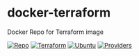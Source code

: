 # docker-terraform
Docker Repo for Terraform image

[![Repo](https://img.shields.io/static/v1?style=for-the-badge&logo=github&logoColor=white&label=repo&message=1.1.9-2022-08-28&color=blue)](https://github.com/DonBower/docker-terraform)
[![Terraform](https://img.shields.io/static/v1?style=for-the-badge&logo=terraform&logoColor=white&label=concourse&message=1.1.9&color=blue)](https://www.terraform.io/)
[![Ubuntu](https://img.shields.io/static/v1?style=for-the-badge&logo=ubuntu&logoColor=white&label=ubuntu&message=20.04_LTS&color=blue)](https://ubuntu.com/download/server)
[![Providers](https://img.shields.io/static/v1?style=for-the-badge&logo=hashicorp&logoColor=white&label=terraform-providers&message=21&color=blue)](https://releases.hashicopr.com)
